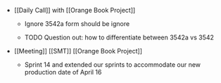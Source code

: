 - [[Daily Call]] with [[Orange Book Project]]
	 - Ignore 3542a form should be ignore

	 - TODO Question out: how to differentiate between 3542a vs 3542

- [[Meeting]] [[SMT]] [[Orange Book Project]]
	 - Sprint 14 and extended our sprints to accommodate our new production date of April 16 
